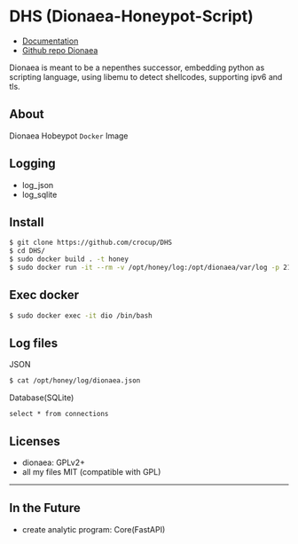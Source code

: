 # DHS (Dionaea-Honeypot-Script)
* [Documentation](https://dionaea.readthedocs.io/)
* [Github repo Dionaea](https://github.com/DinoTools/dionaea)

Dionaea is meant to be a nepenthes successor, embedding python as scripting language, using libemu to detect shellcodes, supporting ipv6 and tls.
## About 
Dionaea Hobeypot `Docker` Image

Logging
-------
* log_json
* log_sqlite

Install
-------------
```bash
$ git clone https://github.com/crocup/DHS
$ cd DHS/
$ sudo docker build . -t honey
$ sudo docker run -it --rm -v /opt/honey/log:/opt/dionaea/var/log -p 21:21 -p 80:80 -p 123:123 -p 443:443 -p 445:445 -p 1443:1443 -p 11211:11211 --name dio honey
```

Exec docker
--------
```bash
$ sudo docker exec -it dio /bin/bash
```

Log files
--------
JSON
```bash
$ cat /opt/honey/log/dionaea.json
```

Database(SQLite)
```sqlite
select * from connections
```

Licenses
--------
* dionaea: GPLv2+
* all my files MIT (compatible with GPL)
-------------

In the Future
--------
- create analytic program: Core(FastAPI)